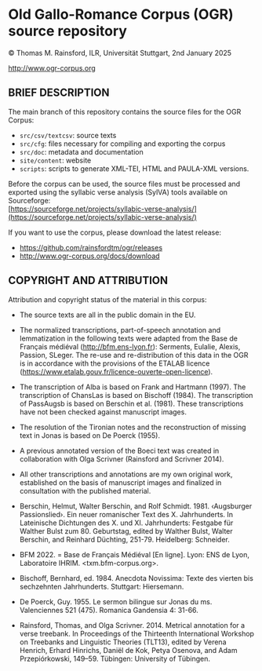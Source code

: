 Old Gallo-Romance Corpus (OGR) source repository
================================================
© Thomas M. Rainsford, ILR, Universität Stuttgart, 2nd January 2025

http://www.ogr-corpus.org

BRIEF DESCRIPTION
-----------------

The main branch of this repository contains the source files for the 
OGR Corpus:
* `src/csv/textcsv`: source texts
* `src/cfg`: files necessary for compiling and exporting the corpus
* `src/doc`: metadata and documentation
* `site/content`: website
* `scripts`: scripts to generate XML-TEI, HTML and PAULA-XML versions.

Before the corpus can be used, the source files must be processed and
exported using the syllabic verse analysis (SylVA) tools available on Sourceforge:  
[https://sourceforge.net/projects/syllabic-verse-analysis/](https://sourceforge.net/projects/syllabic-verse-analysis/)

If you want to use the corpus, please download the latest release:
* https://github.com/rainsfordtm/ogr/releases
* http://www.ogr-corpus.org/docs/download


## COPYRIGHT AND ATTRIBUTION

Attribution and copyright status of the material in this corpus:

* The source texts are all in the public domain in the EU.
* The normalized transcriptions, part-of-speech annotation and lemmatization
	in the following texts were adapted from the Base de Français
	médiéval (http://bfm.ens-lyon.fr): Serments, Eulalie, Alexis,
	Passion, SLeger. The re-use and re-distribution of this data in the
	OGR is in accordance with the provisions of the ETALAB licence
	(https://www.etalab.gouv.fr/licence-ouverte-open-licence).
* The transcription of Alba is based on Frank and Hartmann (1997). The
	transcription of ChansLas is based on Bischoff (1984). The
	transcription of PassAugsb is based on Berschin et al. (1981). These
	transcriptions have not been checked against manuscript images. 
* The resolution of the Tironian notes and the reconstruction of missing
	text in Jonas is based on De Poerck (1955).
* A previous annotated version of the Boeci text was created in
	collaboration with Olga Scrivner (Rainsford and Scrivner 2014).
* All other transcriptions and annotations are my own original work, 
	established on the basis of manuscript images and finalized in
	consultation with the published material.	

* Berschin, Helmut, Walter Berschin, and Rolf Schmidt. 1981. ‹Augsburger
	Passionslied›. Ein neuer romanischer Text des X. Jahrhunderts. In 
	Lateinische Dichtungen des X. und XI. Jahrhunderts: Festgabe für
	Walther Bulst zum 80. Geburtstag, edited by Walther Bulst, Walter
	Berschin, and Reinhard Düchting, 251-79. Heidelberg: Schneider.
* BFM 2022. = Base de Français Médiéval \[En ligne\]. Lyon: ENS de Lyon, Laboratoire
	IHRIM. <txm.bfm-corpus.org>.
* Bischoff, Bernhard, ed. 1984. Anecdota Novissima: Texte des vierten bis
	sechzehnten Jahrhunderts. Stuttgart: Hiersemann.
* De Poerck, Guy. 1955. Le sermon bilingue sur Jonas du ms. Valenciennes
	521 (475). Romanica Gandensia 4: 31-66.
* Rainsford, Thomas, and Olga Scrivner. 2014. Metrical annotation for a verse
	treebank. In Proceedings of the Thirteenth International Workshop on
	Treebanks and Linguistic Theories (TLT13), edited by Verena Henrich,
	Erhard Hinrichs, Daniël de Kok, Petya Osenova, and Adam Przepiórkowski,
	149–59. Tübingen: University of Tübingen.

